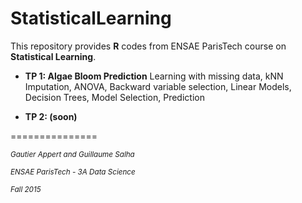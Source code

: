 # StatisticalLearning

This repository provides **R** codes from ENSAE ParisTech course on **Statistical Learning**.  


* **TP 1: Algae Bloom Prediction** Learning with missing data, kNN Imputation, ANOVA, Backward variable selection, Linear Models, Decision Trees, Model Selection, Prediction

* **TP 2: (soon)**


===============


<sup>*Gautier Appert and Guillaume Salha*

<sup>*ENSAE ParisTech - 3A Data Science*

<sup>*Fall 2015*

